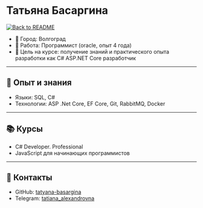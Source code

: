 # Татьяна Басаргина

[![Back to README](https://img.shields.io/badge/⬅️-Back_to_README-blue)](../README.md)

- 📍 Город: Волгоград
- 💼 Работа: Программист (oracle, опыт 4 года)
- 🎯 Цель на курсе: получение знаний и практического опыта разработки как C# ASP.NET Core разработчик

---

## 🔧 Опыт и знания
- Языки: SQL, C#
- Технологии: ASP .Net Core, EF Core, Git, RabbitMQ, Docker

---

## 📚 Курсы
- C# Developer. Professional
- JavaScript для начинающих программистов

---

## 🔗 Контакты
- GitHub: [tatyana-basargina](https://github.com/tatyana-basargina)
- Telegram: [tatiana_alexandrovna](https://t.me/tatiana_alexandrovna)